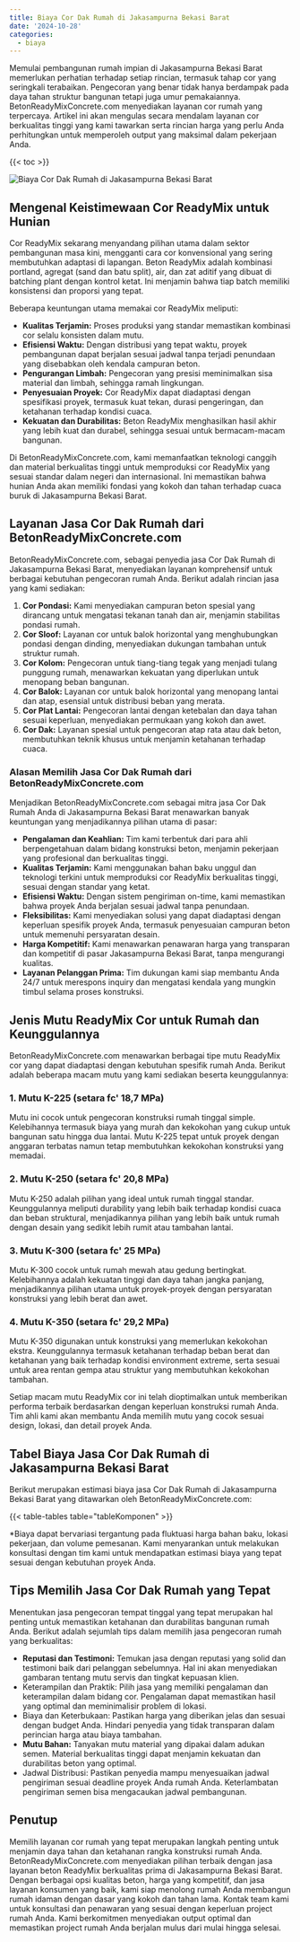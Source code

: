 ```yaml
---
title: Biaya Cor Dak Rumah di Jakasampurna Bekasi Barat
date: '2024-10-28'
categories:
  - biaya
---
```


Memulai pembangunan rumah impian di Jakasampurna Bekasi Barat memerlukan perhatian terhadap setiap rincian, termasuk tahap cor yang seringkali terabaikan. Pengecoran yang benar tidak hanya berdampak pada daya tahan struktur bangunan tetapi juga umur pemakaiannya. BetonReadyMixConcrete.com menyediakan layanan cor rumah yang terpercaya. Artikel ini akan mengulas secara mendalam layanan cor berkualitas tinggi yang kami tawarkan serta rincian harga yang perlu Anda perhitungkan untuk memperoleh output yang maksimal dalam pekerjaan Anda.

{{< toc >}}

![Biaya Cor Dak Rumah di Jakasampurna Bekasi Barat](https://betoncor8.github.io/cor/harga-beton-readymix-concrete%20(27).png)

## Mengenal Keistimewaan Cor ReadyMix untuk Hunian

Cor ReadyMix sekarang menyandang pilihan utama dalam sektor pembangunan masa kini, mengganti cara cor konvensional yang sering membutuhkan adaptasi di lapangan. Beton ReadyMix adalah kombinasi portland, agregat (sand dan batu split), air, dan zat aditif yang dibuat di batching plant dengan kontrol ketat. Ini menjamin bahwa tiap batch memiliki konsistensi dan proporsi yang tepat.

Beberapa keuntungan utama memakai cor ReadyMix meliputi:

- **Kualitas Terjamin:** Proses produksi yang standar memastikan kombinasi cor selalu konsisten dalam mutu.
- **Efisiensi Waktu:** Dengan distribusi yang tepat waktu, proyek pembangunan dapat berjalan sesuai jadwal tanpa terjadi penundaan yang disebabkan oleh kendala campuran beton.
- **Pengurangan Limbah:** Pengecoran yang presisi meminimalkan sisa material dan limbah, sehingga ramah lingkungan.
- **Penyesuaian Proyek:** Cor ReadyMix dapat diadaptasi dengan spesifikasi proyek, termasuk kuat tekan, durasi pengeringan, dan ketahanan terhadap kondisi cuaca.
- **Kekuatan dan Durabilitas:** Beton ReadyMix menghasilkan hasil akhir yang lebih kuat dan durabel, sehingga sesuai untuk bermacam-macam bangunan.

Di BetonReadyMixConcrete.com, kami memanfaatkan teknologi canggih dan material berkualitas tinggi untuk memproduksi cor ReadyMix yang sesuai standar dalam negeri dan internasional. Ini memastikan bahwa hunian Anda akan memiliki fondasi yang kokoh dan tahan terhadap cuaca buruk di Jakasampurna Bekasi Barat.

## Layanan Jasa Cor Dak Rumah dari BetonReadyMixConcrete.com

BetonReadyMixConcrete.com, sebagai penyedia jasa Cor Dak Rumah di Jakasampurna Bekasi Barat, menyediakan layanan komprehensif untuk berbagai kebutuhan pengecoran rumah Anda. Berikut adalah rincian jasa yang kami sediakan:

1. **Cor Pondasi:** Kami menyediakan campuran beton spesial yang dirancang untuk mengatasi tekanan tanah dan air, menjamin stabilitas pondasi rumah.
2. **Cor Sloof:** Layanan cor untuk balok horizontal yang menghubungkan pondasi dengan dinding, menyediakan dukungan tambahan untuk struktur rumah.
3. **Cor Kolom:** Pengecoran untuk tiang-tiang tegak yang menjadi tulang punggung rumah, menawarkan kekuatan yang diperlukan untuk menopang beban bangunan.
4. **Cor Balok:** Layanan cor untuk balok horizontal yang menopang lantai dan atap, esensial untuk distribusi beban yang merata.
5. **Cor Plat Lantai:** Pengecoran lantai dengan ketebalan dan daya tahan sesuai keperluan, menyediakan permukaan yang kokoh dan awet.
6. **Cor Dak:** Layanan spesial untuk pengecoran atap rata atau dak beton, membutuhkan teknik khusus untuk menjamin ketahanan terhadap cuaca.

### Alasan Memilih Jasa Cor Dak Rumah dari BetonReadyMixConcrete.com

Menjadikan BetonReadyMixConcrete.com sebagai mitra jasa Cor Dak Rumah Anda di Jakasampurna Bekasi Barat menawarkan banyak keuntungan yang menjadikannya pilihan utama di pasar:

- **Pengalaman dan Keahlian:** Tim kami terbentuk dari para ahli berpengetahuan dalam bidang konstruksi beton, menjamin pekerjaan yang profesional dan berkualitas tinggi.
- **Kualitas Terjamin:** Kami menggunakan bahan baku unggul dan teknologi terkini untuk memproduksi cor ReadyMix berkualitas tinggi, sesuai dengan standar yang ketat.
- **Efisiensi Waktu:** Dengan sistem pengiriman on-time, kami memastikan bahwa proyek Anda berjalan sesuai jadwal tanpa penundaan.
- **Fleksibilitas:** Kami menyediakan solusi yang dapat diadaptasi dengan keperluan spesifik proyek Anda, termasuk penyesuaian campuran beton untuk memenuhi persyaratan desain.
- **Harga Kompetitif:** Kami menawarkan penawaran harga yang transparan dan kompetitif di pasar Jakasampurna Bekasi Barat, tanpa mengurangi kualitas.
- **Layanan Pelanggan Prima:** Tim dukungan kami siap membantu Anda 24/7 untuk merespons inquiry dan mengatasi kendala yang mungkin timbul selama proses konstruksi.

## Jenis Mutu ReadyMix Cor untuk Rumah dan Keunggulannya

BetonReadyMixConcrete.com menawarkan berbagai tipe mutu ReadyMix cor yang dapat diadaptasi dengan kebutuhan spesifik rumah Anda. Berikut adalah beberapa macam mutu yang kami sediakan beserta keunggulannya:

### 1\. Mutu K-225 (setara fc' 18,7 MPa)

Mutu ini cocok untuk pengecoran konstruksi rumah tinggal simple. Kelebihannya termasuk biaya yang murah dan kekokohan yang cukup untuk bangunan satu hingga dua lantai. Mutu K-225 tepat untuk proyek dengan anggaran terbatas namun tetap membutuhkan kekokohan konstruksi yang memadai.

### 2\. Mutu K-250 (setara fc' 20,8 MPa)

Mutu K-250 adalah pilihan yang ideal untuk rumah tinggal standar. Keunggulannya meliputi durability yang lebih baik terhadap kondisi cuaca dan beban struktural, menjadikannya pilihan yang lebih baik untuk rumah dengan desain yang sedikit lebih rumit atau tambahan lantai.

### 3\. Mutu K-300 (setara fc' 25 MPa)

Mutu K-300 cocok untuk rumah mewah atau gedung bertingkat. Kelebihannya adalah kekuatan tinggi dan daya tahan jangka panjang, menjadikannya pilihan utama untuk proyek-proyek dengan persyaratan konstruksi yang lebih berat dan awet.

### 4\. Mutu K-350 (setara fc' 29,2 MPa)

Mutu K-350 digunakan untuk konstruksi yang memerlukan kekokohan ekstra. Keunggulannya termasuk ketahanan terhadap beban berat dan ketahanan yang baik terhadap kondisi environment extreme, serta sesuai untuk area rentan gempa atau struktur yang membutuhkan kekokohan tambahan.

Setiap macam mutu ReadyMix cor ini telah dioptimalkan untuk memberikan performa terbaik berdasarkan dengan keperluan konstruksi rumah Anda. Tim ahli kami akan membantu Anda memilih mutu yang cocok sesuai design, lokasi, dan detail proyek Anda.

## Tabel Biaya Jasa Cor Dak Rumah di Jakasampurna Bekasi Barat

Berikut merupakan estimasi biaya jasa Cor Dak Rumah di Jakasampurna Bekasi Barat yang ditawarkan oleh BetonReadyMixConcrete.com:

{{< table-tables table="tableKomponen" >}}

\*Biaya dapat bervariasi tergantung pada fluktuasi harga bahan baku, lokasi pekerjaan, dan volume pemesanan. Kami menyarankan untuk melakukan konsultasi dengan tim kami untuk mendapatkan estimasi biaya yang tepat sesuai dengan kebutuhan proyek Anda.

## Tips Memilih Jasa Cor Dak Rumah yang Tepat

Menentukan jasa pengecoran tempat tinggal yang tepat merupakan hal penting untuk memastikan ketahanan dan durabilitas bangunan rumah Anda. Berikut adalah sejumlah tips dalam memilih jasa pengecoran rumah yang berkualitas:

- **Reputasi dan Testimoni:** Temukan jasa dengan reputasi yang solid dan testimoni baik dari pelanggan sebelumnya. Hal ini akan menyediakan gambaran tentang mutu servis dan tingkat kepuasan klien.
- Keterampilan dan Praktik: Pilih jasa yang memiliki pengalaman dan keterampilan dalam bidang cor. Pengalaman dapat memastikan hasil yang optimal dan meminimalisir problem di lokasi.
- Biaya dan Keterbukaan: Pastikan harga yang diberikan jelas dan sesuai dengan budget Anda. Hindari penyedia yang tidak transparan dalam perincian harga atau biaya tambahan.
- **Mutu Bahan:** Tanyakan mutu material yang dipakai dalam adukan semen. Material berkualitas tinggi dapat menjamin kekuatan dan durabilitas beton yang optimal.
- Jadwal Distribusi: Pastikan penyedia mampu menyesuaikan jadwal pengiriman sesuai deadline proyek Anda rumah Anda. Keterlambatan pengiriman semen bisa mengacaukan jadwal pembangunan.

## Penutup

Memilih layanan cor rumah yang tepat merupakan langkah penting untuk menjamin daya tahan dan ketahanan rangka konstruksi rumah Anda. BetonReadyMixConcrete.com menyediakan pilihan terbaik dengan jasa layanan beton ReadyMix berkualitas prima di Jakasampurna Bekasi Barat. Dengan berbagai opsi kualitas beton, harga yang kompetitif, dan jasa layanan konsumen yang baik, kami siap menolong rumah Anda membangun rumah idaman dengan dasar yang kokoh dan tahan lama. Kontak team kami untuk konsultasi dan penawaran yang sesuai dengan keperluan project rumah Anda. Kami berkomitmen menyediakan output optimal dan memastikan project rumah Anda berjalan mulus dari mulai hingga selesai.
